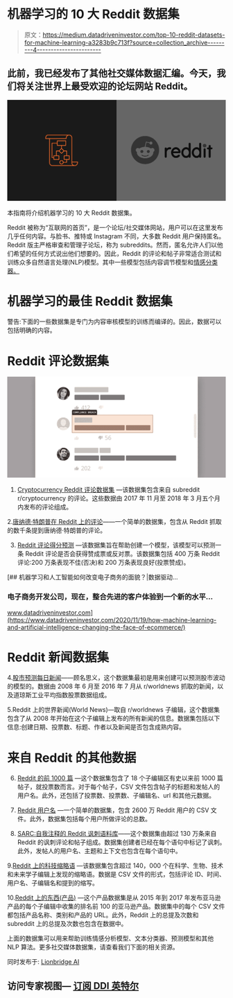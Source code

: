 # 机器学习的 10 大 Reddit 数据集

> 原文：<https://medium.datadriveninvestor.com/top-10-reddit-datasets-for-machine-learning-a3283b9c713f?source=collection_archive---------4----------------------->

## 此前，我已经发布了其他社交媒体数据汇编。今天，我们将关注世界上最受欢迎的论坛网站 Reddit。

![](img/f5dec6daf1fef1f85494a07f29f47394.png)

本指南将介绍机器学习的 10 大 Reddit 数据集。

Reddit 被称为“互联网的首页”，是一个论坛/社交媒体网站，用户可以在这里发布几乎任何内容。与脸书、推特或 Instagram 不同，大多数 Reddit 用户保持匿名。Reddit 版主严格审查和管理子论坛，称为 subreddits。然而，匿名允许人们以他们希望的任何方式说出他们想要的。因此，Reddit 的评论和帖子非常适合测试和训练众多自然语言处理(NLP)模型。其中一些模型包括内容调节模型和[情感分类器。](https://lionbridge.ai/services/sentiment-analysis/)

# 机器学习的最佳 Reddit 数据集

警告:下面的一些数据集是专门为内容审核模型的训练而编译的。因此，数据可以包括明确的内容。

# Reddit 评论数据集

![](img/f1c8d40296f205cee9f9628f56ec48b0.png)

1. [Cryptocurrency Reddit 评论数据集](https://www.kaggle.com/nickreinerink/reddit-rcryptocurrency) —该数据集包含来自 subreddit r/cryptocurrency 的评论。这些数据由 2017 年 11 月至 2018 年 3 月五个月内发布的评论组成。

2.[唐纳德·特朗普在 Reddit 上的评论](https://www.kaggle.com/amalinow/donald-trump-comments-on-reddit)——一个简单的数据集，包含从 Reddit 抓取的数千条提到唐纳德·特朗普的评论。

3. [Reddit 评论得分预测](https://www.kaggle.com/ehallmar/reddit-comment-score-prediction) —该数据集旨在帮助创建一个模型，该模型可以预测一条 Reddit 评论是否会获得赞成票或反对票。该数据集包括 400 万条 Reddit 评论:200 万条表现不佳(否决)和 200 万条表现良好(投票赞成)。

[](https://www.datadriveninvestor.com/2020/11/19/how-machine-learning-and-artificial-intelligence-changing-the-face-of-ecommerce/) [## 机器学习和人工智能如何改变电子商务的面貌？|数据驱动…

### 电子商务开发公司，现在，整合先进的客户体验到一个新的水平…

www.datadriveninvestor.com](https://www.datadriveninvestor.com/2020/11/19/how-machine-learning-and-artificial-intelligence-changing-the-face-of-ecommerce/) 

# Reddit 新闻数据集

4.[股市预测每日新闻](https://www.kaggle.com/aaron7sun/stocknews)——顾名思义，这个数据集最初是用来创建可以预测股市波动的模型的。数据由 2008 年 6 月至 2016 年 7 月从 r/worldnews 抓取的新闻，以及道琼斯工业平均指数股票数据组成。

5.Reddit 上的世界新闻(World News)—取自 r/worldnews 子编辑，这个数据集包含了从 2008 年开始在这个子编辑上发布的所有新闻的信息。数据集包括以下信息:创建日期、投票数、标题、作者以及新闻是否包含成熟内容。

# 来自 Reddit 的其他数据

6. [Reddit 的前 1000 篇](https://www.kaggle.com/ammar111/reddit-top-1000) —这个数据集包含了 18 个子编辑区有史以来前 1000 篇帖子，就投票数而言。对于每个帖子，CSV 文件包含帖子的标题和发帖人的用户名。此外，还包括了投票数、投票数、子编辑名、url 和其他元数据。

7. [Reddit 用户名](https://www.kaggle.com/colinmorris/reddit-usernames) —一个简单的数据集，包含 2600 万 Reddit 用户的 CSV 文件。此外，数据集包括每个用户所做评论的总数。

8. [SARC:自我注释的 Reddit 讽刺语料库](http://nlp.cs.princeton.edu/SARC/0.0/)——这个数据集由超过 130 万条来自 Reddit 的讽刺评论和帖子组成。数据集创建者已经在每个语句中标记了讽刺。此外，发帖人的用户名、主题和上下文也包含在每个语句中。

9.[Reddit 上的科技缩略语](https://www.kaggle.com/salbaroudi/reddit-scitech-acronyms) —该数据集包含超过 140，000 个在科学、生物、技术和未来学子编辑上发现的缩略语。数据是 CSV 文件的形式，包括评论 ID、时间、用户名、子编辑名和提到的缩写。

10.[Reddit 上的东西(产品)](https://github.com/ThingsOnReddit/top-things) —这个产品数据集是从 2015 年到 2017 年发布亚马逊产品的每个子编辑中收集的排名前 100 的亚马逊产品。数据集中的每个 CSV 文件都包括产品名称、类别和产品的 URL。此外，Reddit 上的总提及次数和 subreddit 上的总提及次数也包含在数据中。

上面的数据集可以用来帮助训练情感分析模型、文本分类器、预测模型和其他 NLP 算法。更多社交媒体数据集，请查看我们下面的相关资源。

同时发布于: [Lionbridge AI](https://lionbridge.ai/datasets/top-10-reddit-datasets-for-machine-learning/)

## 访问专家视图— [订阅 DDI 英特尔](https://datadriveninvestor.com/ddi-intel)